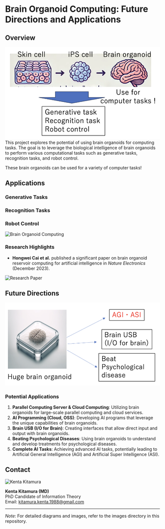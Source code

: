 # Brain Organoid Computing: Future Directions and Applications

## Overview



![Process Diagram](images/process_diagram.png)
This project explores the potential of using brain organoids for computing tasks. The goal is to leverage the biological intelligence of brain organoids to perform various computational tasks such as generative tasks, recognition tasks, and robot control.

These brain organoids can be used for a variety of computer tasks!

## Applications

### Generative Tasks
### Recognition Tasks
### Robot Control

![Brain Organoid Computing](images/brain_organoid_computing.png)

### Research Highlights

- **Hongwei Cai et al.** published a significant paper on brain organoid reservoir computing for artificial intelligence in *Nature Electronics* (December 2023).

![Research Paper](images/research_paper.png)

## Future Directions

![Huge Brain Organoid](images/huge_brain_organoid.png)

### Potential Applications

1. **Parallel Computing Server & Cloud Computing**: Utilizing brain organoids for large-scale parallel computing and cloud services.
2. **AI Programming (Cloud, OSS)**: Developing AI programs that leverage the unique capabilities of brain organoids.
3. **Brain USB (I/O for Brain)**: Creating interfaces that allow direct input and output with brain organoids.
4. **Beating Psychological Diseases**: Using brain organoids to understand and develop treatments for psychological diseases.
5. **Complete AI Tasks**: Achieving advanced AI tasks, potentially leading to Artificial General Intelligence (AGI) and Artificial Super Intelligence (ASI).

## Contact

![Kenta Kitamura](images/kenta_kitamura.png)

**Kenta Kitamura (MD)**  
PhD Candidate of Information Theory  
Email: [kitamura.kenta.1988@gmail.com](mailto:kitamura.kenta.1988@gmail.com)

---

*Note*: For detailed diagrams and images, refer to the images directory in this repository.
